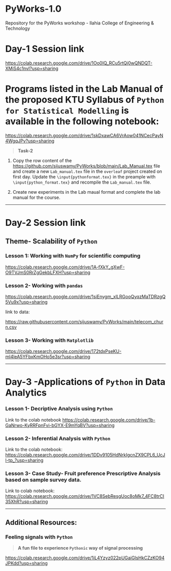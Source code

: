 # PyWorks-1.0
Repository for the PyWorks workshop - Ilahia College of Engineering &amp; Technology

# Day-1 Session link

https://colab.research.google.com/drive/1Oo0IQ_RCu5rtQj0wQNDQT-XMiS4c1nvI?usp=sharing

# Programs listed in the Lab Manual of the proposed KTU Syllabus of `Python for Statistical Modelling` is available in the following notebook:

<https://colab.research.google.com/drive/1skDxawCA6VrAow041NCecPayN4WgqJPv?usp=sharing>

>**Task-2**
1. Copy the row content of the <https://github.com/sijuswamy/PyWorks/blob/main/Lab_Manual.tex> file and create a new `Lab_manual.tex` file in the `overleaf` project created on first day. Update the `\input{pythonformat.tex}` in the preample with `\input{python_format.tex}` and recompile the `Lab_manual.tex` file.

2. Create new experiments in the Lab maual format and complete the lab manual for the course.
---
# Day-2 Session link

## Theme- Scalability of `Python`

### Lesson 1: Working with `NumPy` for scientific computing

https://colab.research.google.com/drive/1A-fXkY_gXwF-O9TVJmS0RrZgGekbLFXH?usp=sharing

### Lesson 2- Working with `pandas`

https://colab.research.google.com/drive/1siEnygm_xlLRGooQyqzMaTDRzgQ5Vu9x?usp=sharing

link to data:

https://raw.githubusercontent.com/sijuswamy/PyWorks/main/telecom_churn.csv

### Lesson 3- Working with `Matplotlib`
https://colab.research.google.com/drive/172tdxPseKU-mI4leA5YFbxKmOHo5e3sr?usp=sharing

---
# Day-3 -Applications of `Python` in Data Analytics 

### Lesson 1- Decriptive Analysis using `Python`
Link to the colab notebook
<https://colab.research.google.com/drive/1b-GaNrwo-KyRRFpnFvi-bGYX-E9mYqBV?usp=sharing>

### Lesson 2- Inferential Analysis with `Python`

Link to the colab notebook:
<https://colab.research.google.com/drive/1DDv9105HdNrkIgcnZX9CPL6_UcJl-tp_?usp=sharing>

### Lesson 3- Case Study- Fruit preference Prescriptive Analysis based on sample survey data.

Link to colab notebook:
<https://colab.research.google.com/drive/1VC8SebResgUoc8oMk7_4FC8trCI35XhR?usp=sharing>

---

## Additional Resources:

### Feeling signals with `Python`

>**A fun file to experience `Pythonic` way of signal processing**

<https://colab.research.google.com/drive/1iL4Yzyz022pUGaiGlsHkCZzKO94JPKdd?usp=sharing>
